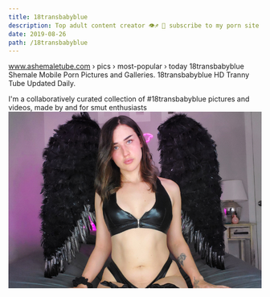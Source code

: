 ```yaml
---
title: 18transbabyblue
description: Top adult content creator 👁♐️ 👑 subscribe to my porn site below IG Missskaylax
date: 2019-08-26
path: /18transbabyblue
---
```


www.ashemaletube.com › pics › most-popular › today
18transbabyblue Shemale Mobile Porn Pictures and Galleries. 18transbabyblue HD Tranny Tube Updated Daily.

I'm a collaboratively curated collection of #18transbabyblue pictures and videos, made by and for smut enthusiasts
![18transbabyblue](/img/18Transbabyblue-shemale-photo-Shemale--6365010.jpg)
